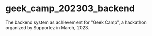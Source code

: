 # geek_camp_202303_backend
The backend system as achievement for "Geek Camp", a hackathon organized by Supportez in March, 2023. 
